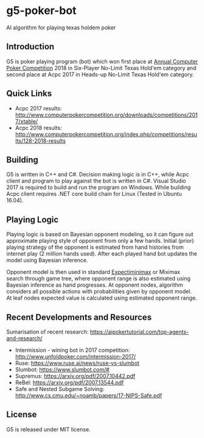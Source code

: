 # g5-poker-bot

AI algorithm for playing texas holdem poker

## Introduction

G5 is poker playing program (bot) which won first place at [Annual Computer Poker Competition](http://www.computerpokercompetition.org/) 2018 in Six-Player No-Limit Texas Hold'em category and second place at Acpc 2017 in Heads-up No-Limit Texas Hold'em category.

## Quick Links

 * Acpc 2017 results: http://www.computerpokercompetition.org/downloads/competitions/2017/xtable/
 * Acpc 2018 results: http://www.computerpokercompetition.org/index.php/competitions/results/128-2018-results

## Building

G5 is written in C++ and C#. Decision making logic is in C++, while Acpc client and program to play against the bot is written in C#. Visual Studio 2017 is required to build and run the program on Windows. While building Acpc client requires .NET core build chain for Linux (Tested in Ubuntu 16.04).

## Playing Logic

Playing logic is based on Bayesian opponent modeling, so it can figure out approximate playing style of opponent from only a few hands. Initial (prior) playing strategy of the opponent is estimated from hand histories from internet play (2 million hands used). After each played hand bot updates the model using Bayesian inference.

Opponent model is then used in standard [Expectiminimax](https://en.wikipedia.org/wiki/Expectiminimax) or Miximax search through game tree, where opponent range is also estimated using Bayesian inference as hand progresses. At opponent nodes, algorithm considers all possible actions with probabilities given by opponent model.  At leaf nodes expected value is calculated using estimated opponent range.

## Recent Developments and Resources

Sumarisation of recent research: https://aipokertutorial.com/top-agents-and-research/

* Intermission - wining bot in 2017 competition: http://www.unfoldpoker.com/intermission-2017/
* Ruse: https://www.ruse.ai/news/ruse-vs-slumbot
* Slumbot: https://www.slumbot.com/#
* Supremus: https://arxiv.org/pdf/2007.10442.pdf
* ReBel: https://arxiv.org/pdf/2007.13544.pdf
* Safe and Nested Subgame Solving: http://www.cs.cmu.edu/~noamb/papers/17-NIPS-Safe.pdf

## License

G5 is released under MIT license.
